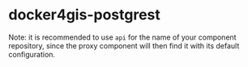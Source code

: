 # docker4gis-postgrest

Note: it is recommended to use `api` for the name of your component repository,
since the proxy component will then find it with its default configuration.
